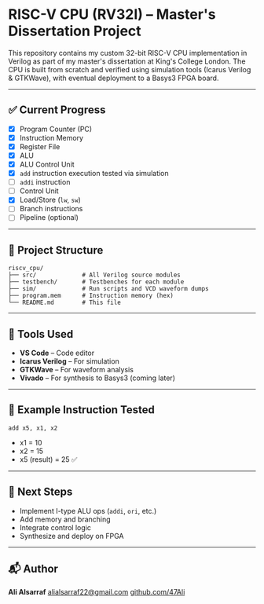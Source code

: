 # RISC-V CPU (RV32I) – Master's Dissertation Project

This repository contains my custom 32-bit RISC-V CPU implementation in Verilog as part of my master's dissertation at King's College London. The CPU is built from scratch and verified using simulation tools (Icarus Verilog & GTKWave), with eventual deployment to a Basys3 FPGA board.

---

## ✅ Current Progress

* [x] Program Counter (PC)
* [x] Instruction Memory
* [x] Register File
* [x] ALU
* [x] ALU Control Unit
* [x] `add` instruction execution tested via simulation
* [ ] `addi` instruction
* [ ] Control Unit
* [x] Load/Store (`lw`, `sw`)
* [ ] Branch instructions
* [ ] Pipeline (optional)

---

## 🧱 Project Structure

```
riscv_cpu/
├── src/             # All Verilog source modules
├── testbench/       # Testbenches for each module
├── sim/             # Run scripts and VCD waveform dumps
├── program.mem      # Instruction memory (hex)
└── README.md        # This file
```

---

## 🧢 Tools Used

* **VS Code** – Code editor
* **Icarus Verilog** – For simulation
* **GTKWave** – For waveform analysis
* **Vivado** – For synthesis to Basys3 (coming later)

---

## 🧠 Example Instruction Tested

```
add x5, x1, x2
```

* x1 = 10
* x2 = 15
* x5 (result) = 25 ✅

---

## 💜 Next Steps

* Implement I-type ALU ops (`addi`, `ori`, etc.)
* Add memory and branching
* Integrate control logic
* Synthesize and deploy on FPGA

---

## 📬 Author

**Ali Alsarraf**
[alialsarraf22@gmail.com](mailto:alialsarraf22@gmail.com)
[github.com/47Ali](https://github.com/47Ali)
